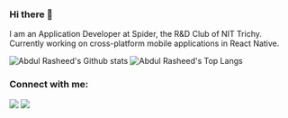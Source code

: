 ### Hi there 👋

<!--
**AbdulRasheed02/AbdulRasheed02** is a ✨ _special_ ✨ repository because its `README.md` (this file) appears on your GitHub profile.

Here are some ideas to get you started:

- 🔭 I’m currently working on ...
- 🌱 I’m currently learning ...
- 👯 I’m looking to collaborate on ...
- 🤔 I’m looking for help with ...
- 💬 Ask me about ...
- 📫 How to reach me: ...
- 😄 Pronouns: ...
- ⚡ Fun fact: ...
-->

I am an Application Developer at Spider, the R&D Club of NIT Trichy. Currently working on cross-platform mobile applications in React Native.

![Abdul Rasheed's Github stats](https://github-readme-stat-abdulrasheed02.vercel.app/api?username=AbdulRasheed02&show_icons=true&theme=tokyonight&include_all_commits=true&count_private=true&show_icons=true&hide=issues,stars,contribs)
![Abdul Rasheed's Top Langs](https://github-readme-stat-abdulrasheed02.vercel.app/api/top-langs/?username=AbdulRasheed02&langs_count=6&layout=compact&theme=tokyonight)


### Connect with me:
<p align="left">
<a href = "https://www.linkedin.com/in/abdul-rasheed-mohamed-ali/"><img src="https://img.icons8.com/color/48/000000/linkedin.png"/></a>
<a href = "https://www.instagram.com/abdrasheed_02/"><img src="https://img.icons8.com/fluent/48/000000/instagram-new.png"/></a>